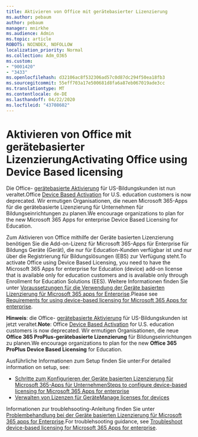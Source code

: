 ```yaml
---
title: Aktivieren von Office mit gerätebasierter Lizenzierung
ms.author: pebaum
author: pebaum
manager: mnirkhe
ms.audience: Admin
ms.topic: article
ROBOTS: NOINDEX, NOFOLLOW
localization_priority: Normal
ms.collection: Adm_O365
ms.custom:
- "9001420"
- "3433"
ms.openlocfilehash: d32106ac8f532306ad57c0d87dc294f50ea18fb3
ms.sourcegitcommit: 55eff703a17e500681d8fa6a87eb067019ade3cc
ms.translationtype: MT
ms.contentlocale: de-DE
ms.lasthandoff: 04/22/2020
ms.locfileid: "43708602"
---
```

# <a name="activating-office-using-device-based-licensing"></a><span data-ttu-id="1021c-102">Aktivieren von Office mit gerätebasierter Lizenzierung</span><span class="sxs-lookup"><span data-stu-id="1021c-102">Activating Office using Device Based licensing</span></span>

<span data-ttu-id="1021c-103">Die Office- [gerätebasierte Aktivierung](https://aka.ms/officedba) für US-Bildungskunden ist nun veraltet.</span><span class="sxs-lookup"><span data-stu-id="1021c-103">Office [Device Based Activation](https://aka.ms/officedba) for U.S. education customers is now deprecated.</span></span> <span data-ttu-id="1021c-104">Wir ermutigen Organisationen, die neuen Microsoft 365-Apps für die gerätebasierte Lizenzierung für Unternehmen für Bildungseinrichtungen zu planen.</span><span class="sxs-lookup"><span data-stu-id="1021c-104">We encourage organizations to plan for the new Microsoft 365 Apps for enterprise Device Based Licensing for Education.</span></span>

<span data-ttu-id="1021c-105">Zum Aktivieren von Office mithilfe der Geräte basierten Lizenzierung benötigen Sie die Add-on-Lizenz für Microsoft 365-Apps für Enterprise für Bildungs Geräte (Gerät), die nur für Education-Kunden verfügbar ist und nur über die Registrierung für Bildungslösungen (EBS) zur Verfügung steht.</span><span class="sxs-lookup"><span data-stu-id="1021c-105">To activate Office using Device Based Licensing, you need to have the Microsoft 365 Apps for enterprise for Education (device) add-on license that is available only for education customers and is available only through Enrollment for Education Solutions (EES).</span></span> <span data-ttu-id="1021c-106">Weitere Informationen finden Sie unter [Voraussetzungen für die Verwendung der Geräte basierten Lizenzierung für Microsoft 365 apps for Enterprise](https://docs.microsoft.com/deployoffice/device-based-licensing#requirements-for-using-device-based-licensing-for-office-365-proplus).</span><span class="sxs-lookup"><span data-stu-id="1021c-106">Please see [Requirements for using device-based licensing for Microsoft 365 Apps for enterprise](https://docs.microsoft.com/deployoffice/device-based-licensing#requirements-for-using-device-based-licensing-for-office-365-proplus).</span></span>

<span data-ttu-id="1021c-107">**Hinweis**: die Office- [gerätebasierte Aktivierung](https://aka.ms/officedba) für US-Bildungskunden ist jetzt veraltet.</span><span class="sxs-lookup"><span data-stu-id="1021c-107">**Note**: Office [Device Based Activation](https://aka.ms/officedba) for U.S. education customers is now deprecated.</span></span> <span data-ttu-id="1021c-108">Wir ermutigen Organisationen, die neue **Office 365 ProPlus-gerätebasierte Lizenzierung** für Bildungseinrichtungen zu planen.</span><span class="sxs-lookup"><span data-stu-id="1021c-108">We encourage organizations to plan for the new **Office 365 ProPlus Device Based Licensing** for Education.</span></span>

<span data-ttu-id="1021c-109">Ausführliche Informationen zum Setup finden Sie unter:</span><span class="sxs-lookup"><span data-stu-id="1021c-109">For detailed information on setup, see:</span></span>

- [<span data-ttu-id="1021c-110">Schritte zum Konfigurieren der Geräte basierten Lizenzierung für Microsoft 365-Apps für Unternehmen</span><span class="sxs-lookup"><span data-stu-id="1021c-110">Steps to configure device-based licensing for Microsoft 365 Apps for enterprise</span></span>](https://docs.microsoft.com/deployoffice/device-based-licensing#steps-to-configure-device-based-licensing-for-office-365-proplus)
- [<span data-ttu-id="1021c-111">Verwalten von Lizenzen für Geräte</span><span class="sxs-lookup"><span data-stu-id="1021c-111">Manage licenses for devices</span></span>](https://docs.microsoft.com/Office365/Admin/misc/manage-licenses-for-devices)

<span data-ttu-id="1021c-112">Informationen zur troublehsooting-Anleitung finden Sie unter [Problembehandlung bei der Geräte basierten Lizenzierung für Microsoft 365 apps for Enterprise](https://docs.microsoft.com/deployoffice/device-based-licensing#troubleshoot-device-based-licensing-for-office-365-proplus).</span><span class="sxs-lookup"><span data-stu-id="1021c-112">For troublehsooting guidance, see [Troubleshoot device-based licensing for Microsoft 365 Apps for enterprise](https://docs.microsoft.com/deployoffice/device-based-licensing#troubleshoot-device-based-licensing-for-office-365-proplus).</span></span>
